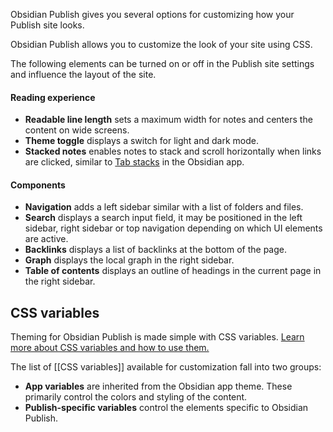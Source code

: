 Obsidian Publish gives you several options for customizing how your Publish site looks.

Obsidian Publish allows you to customize the look of your site using CSS.

The following elements can be turned on or off in the Publish site settings and influence the layout of the site.

#### Reading experience

- **Readable line length** sets a maximum width for notes and centers the content on wide screens.
- **Theme toggle** displays a switch for light and dark mode.
- **Stacked notes** enables notes to stack and scroll horizontally when links are clicked, similar to [Tab stacks](https://help.obsidian.md/User+interface/Use+tabs+in+Obsidian#Stack+tab+groups) in the Obsidian app.

#### Components

- **Navigation** adds a left sidebar similar with a list of folders and files.
- **Search** displays a search input field, it may be positioned in the left sidebar, right sidebar or top navigation depending on which UI elements are active.
- **Backlinks** displays a list of backlinks at the bottom of the page.
- **Graph** displays the local graph in the right sidebar.
- **Table of contents** displays an outline of headings in the current page in the right sidebar.

## CSS variables

Theming for Obsidian Publish is made simple with CSS variables. [Learn more about CSS variables and how to use them.](https://developer.mozilla.org/en-US/docs/Web/CSS/Using_CSS_custom_properties)

The list of [[CSS variables]] available for customization fall into two groups:

- **App variables** are inherited from the Obsidian app theme. These primarily control the colors and styling of the content.
- **Publish-specific variables** control the elements specific to Obsidian Publish.

